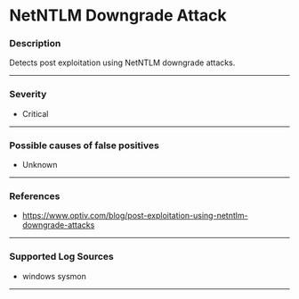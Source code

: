 # NetNTLM Downgrade Attack
### Description

Detects post exploitation using NetNTLM downgrade attacks.

-------------------
### Severity

- Critical

-------------------
<!---
### Detailed Information

- Why is this alert triggered?
- What are the typical causes that generate this alert? (e.g. port scans, unusual file access activity, etc...)
- Which corroborating information should be looked up?
- Any supporting queries to get more information?
- Any supporting visualizations to get more information?

-------------------
--->
### Possible causes of false positives

- Unknown

-------------------
### References

- https://www.optiv.com/blog/post-exploitation-using-netntlm-downgrade-attacks

-------------------
### Supported Log Sources

- windows sysmon

-------------------
